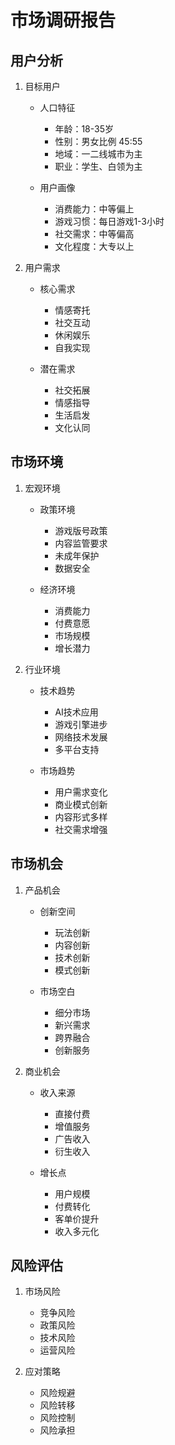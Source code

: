 # 市场调研报告

## 用户分析
1. 目标用户
   - 人口特征
     * 年龄：18-35岁
     * 性别：男女比例 45:55
     * 地域：一二线城市为主
     * 职业：学生、白领为主

   - 用户画像
     * 消费能力：中等偏上
     * 游戏习惯：每日游戏1-3小时
     * 社交需求：中等偏高
     * 文化程度：大专以上

2. 用户需求
   - 核心需求
     * 情感寄托
     * 社交互动
     * 休闲娱乐
     * 自我实现

   - 潜在需求
     * 社交拓展
     * 情感指导
     * 生活启发
     * 文化认同

## 市场环境
1. 宏观环境
   - 政策环境
     * 游戏版号政策
     * 内容监管要求
     * 未成年保护
     * 数据安全

   - 经济环境
     * 消费能力
     * 付费意愿
     * 市场规模
     * 增长潜力

2. 行业环境
   - 技术趋势
     * AI技术应用
     * 游戏引擎进步
     * 网络技术发展
     * 多平台支持

   - 市场趋势
     * 用户需求变化
     * 商业模式创新
     * 内容形式多样
     * 社交需求增强

## 市场机会
1. 产品机会
   - 创新空间
     * 玩法创新
     * 内容创新
     * 技术创新
     * 模式创新

   - 市场空白
     * 细分市场
     * 新兴需求
     * 跨界融合
     * 创新服务

2. 商业机会
   - 收入来源
     * 直接付费
     * 增值服务
     * 广告收入
     * 衍生收入

   - 增长点
     * 用户规模
     * 付费转化
     * 客单价提升
     * 收入多元化

## 风险评估
1. 市场风险
   - 竞争风险
   - 政策风险
   - 技术风险
   - 运营风险

2. 应对策略
   - 风险规避
   - 风险转移
   - 风险控制
   - 风险承担
